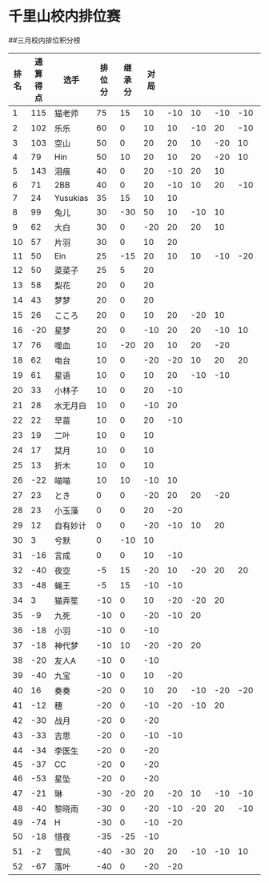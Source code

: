 # 千里山校内排位赛

##三月校内排位积分榜

| 排名 | 通算得点   | 选手             | 排位分 | 继承分     | 对局  |    |    |    |    |    |    |    |    |    |    |
| ---- | ---------- | ---------------- | ------ | ---------- | -------- |-------- |-------- |-------- |-------- |-------- |-------- |-------- |-------- |-------- |-------- |
| 1|115|猫老师|75|15|10|-10|10|-10|-10|20|20|-10|20|20|
| 2|102|乐乐|60|0|10|10|-10|20|-10|10|10|20|
| 3|103|空山|50|0|20|20|10|-20|10|-10|20|
| 4|79|Hin|50|10|20|10|20|-20|10|-20|-10|10|20|
| 5|143|泪痕|40|0|20|-10|20|10|
| 6|71|2BB|40|0|20|-10|10|20|-10|10|
| 7|24|Yusukias|35|15|10|10|
| 8|99|兔儿|30|-30|50|10|-10|10|
| 9|62|大白|30|0|-20|20|20|10|
| 10|57|片羽|30|0|10|20|
| 11|50|Ein|25|-15|20|10|10|-10|-20|20|10|10|-10|
| 12|50|菜菜子|25|5|20|
| 13|58|梨花|20|0|20|
| 14|43|梦梦|20|0|20|
| 15|26|こころ|20|0|10|20|-20|10|
| 16|-20|星梦|20|0|-10|20|20|-10|10|10|-20|
| 17|76|噬血|10|-20|20|10|20|-20|
| 18|62|电台|10|0|-20|-20|10|20|20|
| 19|61|星语|10|0|10|20|-10|-10|
| 20|33|小林子|10|0|20|-10|
| 21|28|水无月白|10|0|-10|20
| 22|22|早苗|10|0|20|-10|
| 23|19|二叶|10|0|10|
| 24|17|栞月|10|0|10|
| 25|13|折木|10|0|10|
| 26|-22|喵喵|10|10|-10|10
| 27|23|とき|0|0|-20|20|20|-20|
| 28|23|小玉藻|0|0|20|-20
| 29|12|自有妙计|0|0|-20|-10|10|20|
| 30|3|兮默|0|-10|10|
| 31|-16|言成|0|0|10|-10
| 32|-40|夜空|-5|15|-20|10|-20|20|20|-20|-10|
| 33|-48|蝇王|-5|15|-10|-10
| 34|3|猫弄笙|-10|0|10|-20|-20|20|
| 35|-9|九死|-10|0|-20|-10|20|
| 36|-18|小羽|-10|0|-10|
| 37|-18|神代梦|-10|10|-20|-20|20|
| 38|-20|友人A|-10|0|-10|
| 39|-40|九宝|-10|0|10|-20
| 40|16|奏奏|-20|0|10|20|-10|-20|-20|
| 41|-12|穗|-20|0|-10|-20|-10|20|
| 42|-30|战月|-20|0|-20|
| 43|-33|吉思|-20|0|-10|-10
| 44|-34|李医生|-20|0|-20|
| 45|-37|CC|-20|0|-20|
| 46|-53|星坠|-20|0|-20|
| 47|-21|琳|-30|-20|20|-20|10|-10|-10|
| 48|-40|黎晓雨|-30|0|-20|-10|-20|20|-10|20|-10|
| 49|-74|H|-30|0|-10|-20
| 50|-18|惜夜|-35|-25|-10|
| 51|-2|雪风|-40|-30|20|20|-10|-10|10|-20|-20|10|-10|
| 52|-67|落叶|-40|0|-20|-20|

